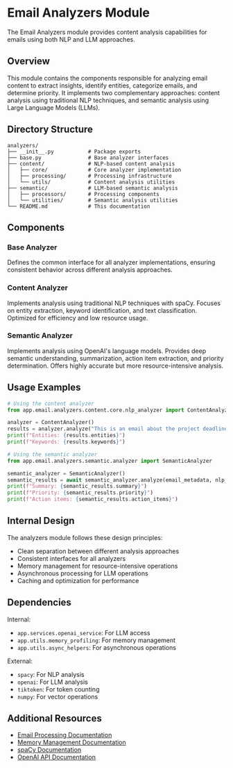 # Email Analyzers Module

The Email Analyzers module provides content analysis capabilities for emails using both NLP and LLM approaches.

## Overview

This module contains the components responsible for analyzing email content to extract insights, identify entities, categorize emails, and determine priority. It implements two complementary approaches: content analysis using traditional NLP techniques, and semantic analysis using Large Language Models (LLMs).

## Directory Structure

```
analyzers/
├── __init__.py           # Package exports
├── base.py               # Base analyzer interfaces
├── content/              # NLP-based content analysis
│   ├── core/             # Core analyzer implementation
│   ├── processing/       # Processing infrastructure
│   └── utils/            # Content analysis utilities
├── semantic/             # LLM-based semantic analysis
│   ├── processors/       # Processing components
│   └── utilities/        # Semantic analysis utilities
└── README.md             # This documentation
```

## Components

### Base Analyzer
Defines the common interface for all analyzer implementations, ensuring consistent behavior across different analysis approaches.

### Content Analyzer
Implements analysis using traditional NLP techniques with spaCy. Focuses on entity extraction, keyword identification, and text classification. Optimized for efficiency and low resource usage.

### Semantic Analyzer
Implements analysis using OpenAI's language models. Provides deep semantic understanding, summarization, action item extraction, and priority determination. Offers highly accurate but more resource-intensive analysis.

## Usage Examples

```python
# Using the content analyzer
from app.email.analyzers.content.core.nlp_analyzer import ContentAnalyzer

analyzer = ContentAnalyzer()
results = analyzer.analyze("This is an email about the project deadline on Friday.")
print(f"Entities: {results.entities}")
print(f"Keywords: {results.keywords}")

# Using the semantic analyzer
from app.email.analyzers.semantic.analyzer import SemanticAnalyzer

semantic_analyzer = SemanticAnalyzer()
semantic_results = await semantic_analyzer.analyze(email_metadata, nlp_results)
print(f"Summary: {semantic_results.summary}")
print(f"Priority: {semantic_results.priority}")
print(f"Action items: {semantic_results.action_items}")
```

## Internal Design

The analyzers module follows these design principles:
- Clean separation between different analysis approaches
- Consistent interfaces for all analyzers
- Memory management for resource-intensive operations
- Asynchronous processing for LLM operations
- Caching and optimization for performance

## Dependencies

Internal:
- `app.services.openai_service`: For LLM access
- `app.utils.memory_profiling`: For memory management
- `app.utils.async_helpers`: For asynchronous operations

External:
- `spacy`: For NLP analysis
- `openai`: For LLM analysis
- `tiktoken`: For token counting
- `numpy`: For vector operations

## Additional Resources

- [Email Processing Documentation](../../../docs/sphinx/source/email_processing.html)
- [Memory Management Documentation](../../../docs/sphinx/source/memory_management.html)
- [spaCy Documentation](https://spacy.io/api/doc)
- [OpenAI API Documentation](https://platform.openai.com/docs/api-reference) 